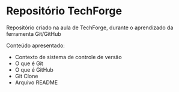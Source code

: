 # Repositório TechForge

Repositório criado na aula de TechForge, durante o aprendizado da ferramenta Git/GitHub

Conteúdo apresentado:

- Contexto de sistema de controle de versão
- O que é Git
- O que é GitHub
- Git Clone
- Arquivo README
